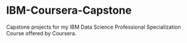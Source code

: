 # IBM-Coursera-Capstone
Capstone projects for my IBM Data Science Professional Specialization Course offered by Coursera.
